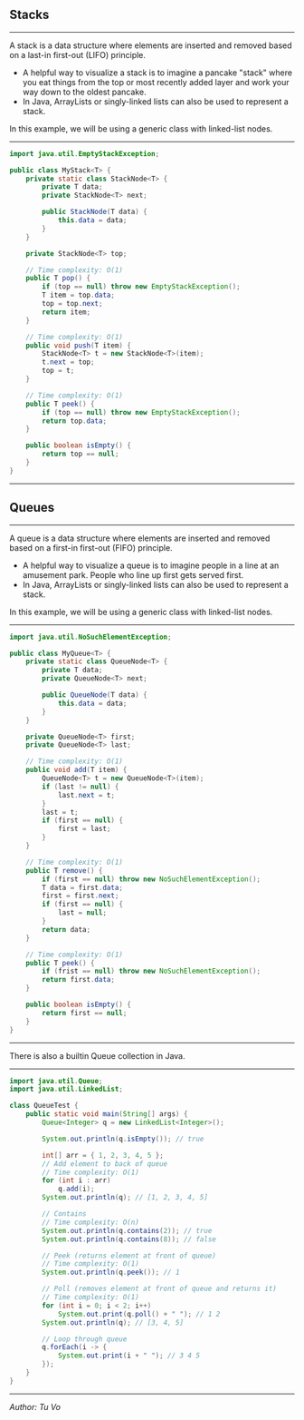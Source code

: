 ## Stacks

---

A stack is a data structure where elements are inserted and removed based on a last-in first-out (LIFO) principle.

- A helpful way to visualize a stack is to imagine a pancake "stack" where you eat things from the top or most recently added layer and work your way down to the oldest pancake.
- In Java, ArrayLists or singly-linked lists can also be used to represent a stack.

In this example, we will be using a generic class with linked-list nodes.

---

```java
import java.util.EmptyStackException;

public class MyStack<T> {
    private static class StackNode<T> {
        private T data;
        private StackNode<T> next;

        public StackNode(T data) {
            this.data = data;
        }
    }

    private StackNode<T> top;

    // Time complexity: O(1)
    public T pop() {
        if (top == null) throw new EmptyStackException();
        T item = top.data;
        top = top.next;
        return item;
    }

    // Time complexity: O(1)
    public void push(T item) {
        StackNode<T> t = new StackNode<T>(item);
        t.next = top;
        top = t;
    }

    // Time complexity: O(1)
    public T peek() {
        if (top == null) throw new EmptyStackException();
        return top.data;
    }

    public boolean isEmpty() {
        return top == null;
    }
}
```

---

## Queues

---

A queue is a data structure where elements are inserted and removed based on a first-in first-out (FIFO) principle.

- A helpful way to visualize a queue is to imagine people in a line at an amusement park. People who line up first gets served first.
- In Java, ArrayLists or singly-linked lists can also be used to represent a stack.

In this example, we will be using a generic class with linked-list nodes.

---

```java
import java.util.NoSuchElementException;

public class MyQueue<T> {
    private static class QueueNode<T> {
        private T data;
        private QueueNode<T> next;

        public QueueNode(T data) {
            this.data = data;
        }
    }

    private QueueNode<T> first;
    private QueueNode<T> last;

    // Time complexity: O(1)
    public void add(T item) {
        QueueNode<T> t = new QueueNode<T>(item);
        if (last != null) {
            last.next = t;
        }
        last = t;
        if (first == null) {
            first = last;
        }
    }

    // Time complexity: O(1)
    public T remove() {
        if (first == null) throw new NoSuchElementException();
        T data = first.data;
        first = first.next;
        if (first == null) {
            last = null;
        }
        return data;
    }

    // Time complexity: O(1)
    public T peek() {
        if (frist == null) throw new NoSuchElementException();
        return first.data;
    }

    public boolean isEmpty() {
        return first == null;
    }
}
```

---

There is also a builtin Queue collection in Java.

---

```java
import java.util.Queue;
import java.util.LinkedList;

class QueueTest {
    public static void main(String[] args) {
        Queue<Integer> q = new LinkedList<Integer>();

        System.out.println(q.isEmpty()); // true

        int[] arr = { 1, 2, 3, 4, 5 };
        // Add element to back of queue
        // Time complexity: O(1)
        for (int i : arr)
            q.add(i);
        System.out.println(q); // [1, 2, 3, 4, 5]

        // Contains
        // Time complexity: O(n)
        System.out.println(q.contains(2)); // true
        System.out.println(q.contains(8)); // false

        // Peek (returns element at front of queue)
        // Time complexity: O(1)
        System.out.println(q.peek()); // 1

        // Poll (removes element at front of queue and returns it)
        // Time complexity: O(1)
        for (int i = 0; i < 2; i++)
            System.out.print(q.poll() + " "); // 1 2
        System.out.println(q); // [3, 4, 5]

        // Loop through queue
        q.forEach(i -> {
            System.out.print(i + " "); // 3 4 5
        });
    }
}
```

---

_Author: Tu Vo_
